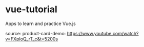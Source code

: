 # vue-tutorial

Apps to learn and practice Vue.js

source:
  product-card-demo: https://www.youtube.com/watch?v=FXpIoQ_rT_c&t=5200s
